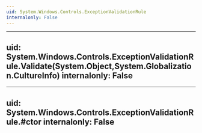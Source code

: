 ```yaml
---
uid: System.Windows.Controls.ExceptionValidationRule
internalonly: False
---
```


---
uid: System.Windows.Controls.ExceptionValidationRule.Validate(System.Object,System.Globalization.CultureInfo)
internalonly: False
---

---
uid: System.Windows.Controls.ExceptionValidationRule.#ctor
internalonly: False
---
